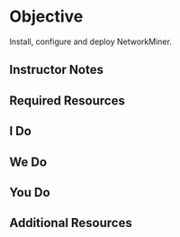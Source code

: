 # Objective
Install, configure and deploy NetworkMiner.

## Instructor Notes

## Required Resources

## I Do

## We Do

## You Do

## Additional Resources

<!--stackedit_data:
eyJoaXN0b3J5IjpbMTYyNTExNjM4OV19
-->